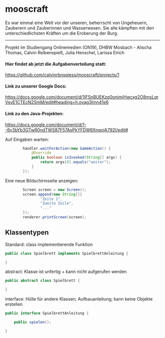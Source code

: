 # mooscraft
Es war einmal eine Welt vor der unseren, beherrscht von Ungeheuern, Zauberern und Zauberinnen und Wasserwesen. Sie alle kämpften mit den unterschiedlichsten Kräften um die Eroberung der Burg.
***

Projekt im Studiengang Onlinemedien (ON19), DHBW Mosbach - Alischa Thomas, Calvin Reibenspieß, Julia Henschel, Larissa Eirich

#### Hier findet ab jetzt die Aufgabenverteilung statt: 
https://github.com/calvinrbnspiess/mooscraft/projects/1

#### Link zu unserer Google Docs:
https://docs.google.com/document/d/1lFSnBUEKzq0onimjHwcxg2O8msLgrVsvE1CTEcN2SmM/edit#heading=h.ovag3lmn41e6

#### Link zu den Java-Projekten:
https://docs.google.com/document/d/1--6y3bYb3GTwR0ndTWS87F57AsPkYFDW8XnqojA792I/edit#

Auf Eingaben warten:

```java
        handler.waitForAction(new GameAction() {
            @Override
            public boolean isInvoked(String[] args) {
                return args[0].equals("weiter");
            }
        });
```

Eine neue Bildschirmseite anzeigen:

```java
        Screen screen = new Screen();
        screen.append(new String[]{
                "Zeile 1",
                "Zweite Zeile",
                "..."
        });
        renderer.printScreen(screen);
```
## Klassentypen
Standard: class
implementierende Funktion
```java
public class Spielbrett implements SpielbrettAnleitung {

}
```
abstract: Klasse ist unfertig + kann nicht aufgerufen werden
```java
public abstract class Spielbrett {

}
```
interface: Hülle für andere Klassen; Aufbauanleitung; kann keine Objekte erstellen
```java
public interface SpielbrettAnleitung {

    public spielen();

}
```

